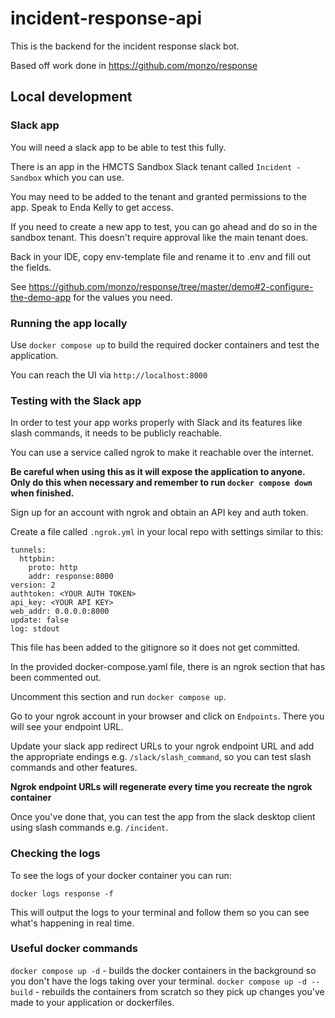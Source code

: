# incident-response-api

This is the backend for the incident response slack bot.

Based off work done in https://github.com/monzo/response

## Local development

### Slack app

You will need a slack app to be able to test this fully.

There is an app in the HMCTS Sandbox Slack tenant called `Incident - Sandbox` which you can use.

You may need to be added to the tenant and granted permissions to the app. Speak to Enda Kelly to get access.

If you need to create a new app to test, you can go ahead and do so in the sandbox tenant. This doesn't require approval like the main tenant does.

Back in your IDE, copy env-template file and rename it to .env and fill out the fields.

See https://github.com/monzo/response/tree/master/demo#2-configure-the-demo-app for the values you need.

### Running the app locally

Use `docker compose up` to build the required docker containers and test the application.

You can reach the UI via `http://localhost:8000`

### Testing with the Slack app

In order to test your app works properly with Slack and its features like slash commands, it needs to be publicly reachable.

You can use a service called ngrok to make it reachable over the internet.

**Be careful when using this as it will expose the application to anyone. Only do this when necessary and remember to run `docker compose down` when finished.**

Sign up for an account with ngrok and obtain an API key and auth token.

Create a file called `.ngrok.yml` in your local repo with settings similar to this:

```
tunnels:
  httpbin:
    proto: http
    addr: response:8000
version: 2
authtoken: <YOUR AUTH TOKEN>
api_key: <YOUR API KEY>
web_addr: 0.0.0.0:8000
update: false
log: stdout
```

This file has been added to the gitignore so it does not get committed.

In the provided docker-compose.yaml file, there is an ngrok section that has been commented out.

Uncomment this section and run `docker compose up`.

Go to your ngrok account in your browser and click on `Endpoints`. There you will see your endpoint URL.

Update your slack app redirect URLs to your ngrok endpoint URL and add the appropriate endings e.g. `/slack/slash_command`, so you can test slash commands and other features.

**Ngrok endpoint URLs will regenerate every time you recreate the ngrok container**

Once you've done that, you can test the app from the slack desktop client using slash commands e.g. `/incident`.

### Checking the logs

To see the logs of your docker container you can run:

```
docker logs response -f
```

This will output the logs to your terminal and follow them so you can see what's happening in real time.

### Useful docker commands

`docker compose up -d` - builds the docker containers in the background so you don't have the logs taking over your terminal.
`docker compose up -d --build` - rebuilds the containers from scratch so they pick up changes you've made to your application or dockerfiles.

